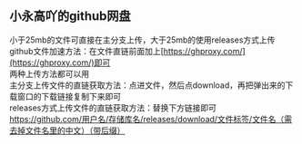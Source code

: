 ## 小永高吖的github网盘  
小于25mb的文件可直接在主分支上传，大于25mb的使用releases方式上传  
github文件加速方法：在文件直链前面加上[https://ghproxy.com/](https://ghproxy.com/)即可  
两种上传方法都可以用  
主分支上传文件的直链获取方法：点进文件，然后点download，再把弹出来的下载窗口的下载链接复制下来即可  
releases方式上传文件的直链获取方法：替换下方链接即可  
https://github.com/用户名/存储库名/releases/download/文件标签/文件名（需去掉文件名里的中文）（带后缀）  
